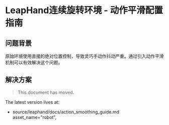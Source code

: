 # LeapHand连续旋转环境 - 动作平滑配置指南

## 问题背景

原始环境使用直接的绝对位置控制，导致灵巧手动作抖动严重。通过引入动作平滑机制可以有效解决这个问题。

## 解决方案

> This document has moved.

The latest version lives at:

- source/leaphand/docs/action_smoothing_guide.md
    asset_name="robot",
